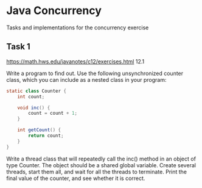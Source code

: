 # Java Concurrency 

Tasks and implementations for the concurrency exercise  

## Task 1

https://math.hws.edu/javanotes/c12/exercises.html 12.1

Write a program to find out. Use the following unsynchronized counter class, which you can include as a nested class in your program:

```java
static class Counter {
    int count;

    void inc() {
        count = count + 1;
    }

    int getCount() {
        return count;
    }
}
```

Write a thread class that will repeatedly call the inc() method in an object of type Counter. The object should be a shared global variable. Create several threads, start them all, and wait for all the threads to terminate. Print the final value of the counter, and see whether it is correct.
